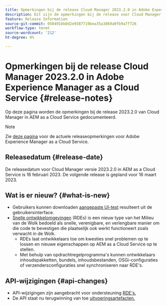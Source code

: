 ```yaml
---
title: Opmerkingen bij de release Cloud Manager 2023.2.0 in Adobe Experience Manager as a Cloud Service
description: Dit zijn de opmerkingen bij de release voor Cloud Manager 2023.2.0 in AEM as a Cloud Service.
feature: Release Information
source-git-commit: 050491bb8d2e9387719bea35a3869a0fb9a7f726
workflow-type: tm+mt
source-wordcount: '212'
ht-degree: 0%

---
```



# Opmerkingen bij de release Cloud Manager 2023.2.0 in Adobe Experience Manager as a Cloud Service {#release-notes}

Op deze pagina worden de opmerkingen bij de release 2023.2.0 van Cloud Manager in AEM as a Cloud Service gedocumenteerd.

>[!NOTE]
>
>Zie [deze pagina](/help/release-notes/release-notes-cloud/release-notes-current.md) voor de actuele releaseopmerkingen voor Adobe Experience Manager as a Cloud Service.

## Releasedatum {#release-date}

De releasedatum voor Cloud Manager versie 2023.2.0 in AEM as a Cloud Service is 16 februari 2023. De volgende release is gepland voor 16 maart 2023.

## Wat is er nieuw? {#what-is-new}

* Gebruikers kunnen downloaden [aangepaste UI-test](/help/implementing/cloud-manager/ui-testing.md) resulteert uit de gebruikersinterface.
* [Snelle ontwikkelomgevingen](/help/implementing/developing/introduction/rapid-development-environments.md) (RDEs) is een nieuw type van het Milieu van de Wolk bedoeld als snelle, verenigbare, en verlengbare manier om die code te bevestigen die plaatselijk ook werkt functioneert zoals verwacht in de Wolk.
   * RDEs laat ontwikkelaars toe om kwesties snel problemen op te lossen en nieuwe eigenschappen op AEM as a Cloud Service op te stellen.
   * Met behulp van opdrachtregelprogramma&#39;s kunnen ontwikkelaars inhoudspakketten, bundels, inhoudsbestanden, OSGi-configuraties of verzendersconfiguraties snel synchroniseren naar RDE&#39;s.

## API-wijzigingen {#api-changes}

* API-wijzigingen zijn aangebracht voor ondersteuning [RDE&#39;s.](https://developer.adobe.com/experience-cloud/cloud-manager/reference/api/#tag/Rapid-Development-Environments)
* De API staat nu terugwinning van toe [uitvoeringsartefacten.](https://developer.adobe.com/experience-cloud/cloud-manager/reference/api/#tag/Execution-Artifacts)
